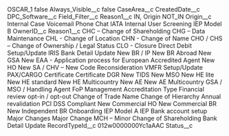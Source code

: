 <?xml version="1.0" encoding="UTF-8"?>
<CustomMetadata xmlns="http://soap.sforce.com/2006/04/metadata" xmlns:xsi="http://www.w3.org/2001/XMLSchema-instance" xmlns:xsd="http://www.w3.org/2001/XMLSchema">
    <label>OSCAR_1</label>
    <protected>false</protected>
    <values>
        <field>Always_Visible__c</field>
        <value xsi:type="xsd:boolean">false</value>
    </values>
    <values>
        <field>CaseArea__c</field>
        <value xsi:nil="true"/>
    </values>
    <values>
        <field>CreatedDate__c</field>
        <value xsi:nil="true"/>
    </values>
    <values>
        <field>DPC_Software__c</field>
        <value xsi:nil="true"/>
    </values>
    <values>
        <field>Field_Filter__c</field>
        <value xsi:type="xsd:string">Reason1__c IN, Origin NOT_IN</value>
    </values>
    <values>
        <field>Origin__c</field>
        <value xsi:type="xsd:string">Internal Case
Voicemail
Phone
Chat
IATA Internal User
Screening IEP Model B</value>
    </values>
    <values>
        <field>OwnerID__c</field>
        <value xsi:nil="true"/>
    </values>
    <values>
        <field>Reason1__c</field>
        <value xsi:type="xsd:string">CHC – Change of Shareholding
CHG – Data Maintenance
CHL - Change of Location
CHN - Change of Name
CHO / CHS – Change of Ownership / Legal Status
CLO - Closure
Direct Debit Setup/Update
IRIS Bank Detail Update
New BR / IP
New BR Abroad
New GSA
New EAA - Application process for European Accredited Agent
New HO
New SA / CHV – New Code
Reconsideration
VMFR Setup/Update
PAX/CARGO Certificate
Certificate DGR
New TIDS
New MSO
New HE lite
New HE standard
New HE Multicountry
New AE
New AE Multicountry
GSA / MSO / Handling Agent
FoP Management
Accreditation Type
Financial review opt-in / opt-out
Change of Trade Name
Change of Hierarchy
Annual revalidation
PCI DSS Compliant
New Commercial HO
New Commercial BR
New Independent BR
Onboarding IEP Model A
IEP Bank account setup
Major Changes
Major Change
MCH – Minor Change of Shareholding
Bank Detail Update</value>
    </values>
    <values>
        <field>RecordTypeId__c</field>
        <value xsi:type="xsd:string">012w0000000Yc1aAAC</value>
    </values>
    <values>
        <field>Status__c</field>
        <value xsi:nil="true"/>
    </values>
</CustomMetadata>
